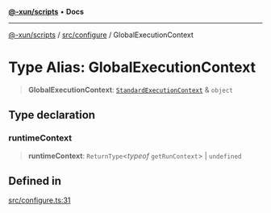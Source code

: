 [**@-xun/scripts**](../../../README.md) • **Docs**

***

[@-xun/scripts](../../../README.md) / [src/configure](../README.md) / GlobalExecutionContext

# Type Alias: GlobalExecutionContext

> **GlobalExecutionContext**: [`StandardExecutionContext`](../../../lib/@-xun/cli-utils/extensions/type-aliases/StandardExecutionContext.md) & `object`

## Type declaration

### runtimeContext

> **runtimeContext**: `ReturnType`\<*typeof* `getRunContext`\> \| `undefined`

## Defined in

[src/configure.ts:31](https://github.com/Xunnamius/xscripts/blob/ce701f3d57da9f82ee0036320bc62d5c51233011/src/configure.ts#L31)

